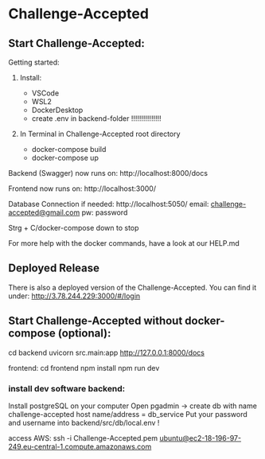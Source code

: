 # Challenge-Accepted

## Start Challenge-Accepted:

Getting started:

1. Install:

   - VSCode
   - WSL2
   - DockerDesktop
   - create .env in backend-folder !!!!!!!!!!!!!!!

2. In Terminal in Challenge-Accepted root directory
   - docker-compose build
   - docker-compose up

Backend (Swagger) now runs on:
http://localhost:8000/docs

Frontend now runs on:
http://localhost:3000/

Database Connection if needed:
http://localhost:5050/
email: challenge-accepted@gmail.com
pw: password

Strg + C/docker-compose down to stop

For more help with the docker commands, have a look at our HELP.md

## Deployed Release

There is also a deployed version of the Challenge-Accepted.
You can find it under: http://3.78.244.229:3000/#/login

## Start Challenge-Accepted without docker-compose (optional):

cd backend
uvicorn src.main:app
http://127.0.0.1:8000/docs

frontend:
cd frontend
npm install
npm run dev

### install dev software backend:

Install postgreSQL on your computer
Open pgadmin -> create db with name challenge-accepted
host name/address = db_service
Put your password and username into backend/src/db/local.env !

access AWS:
ssh -i Challenge-Accepted.pem ubuntu@ec2-18-196-97-249.eu-central-1.compute.amazonaws.com
